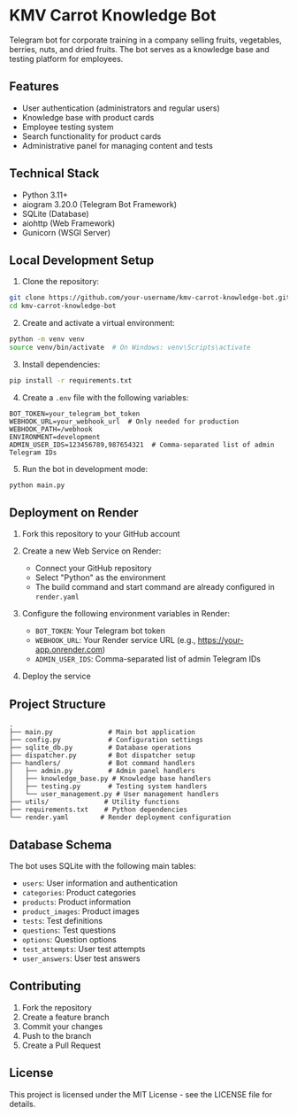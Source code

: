 # KMV Carrot Knowledge Bot

Telegram bot for corporate training in a company selling fruits, vegetables, berries, nuts, and dried fruits. The bot serves as a knowledge base and testing platform for employees.

## Features

- User authentication (administrators and regular users)
- Knowledge base with product cards
- Employee testing system
- Search functionality for product cards
- Administrative panel for managing content and tests

## Technical Stack

- Python 3.11+
- aiogram 3.20.0 (Telegram Bot Framework)
- SQLite (Database)
- aiohttp (Web Framework)
- Gunicorn (WSGI Server)

## Local Development Setup

1. Clone the repository:
```bash
git clone https://github.com/your-username/kmv-carrot-knowledge-bot.git
cd kmv-carrot-knowledge-bot
```

2. Create and activate a virtual environment:
```bash
python -m venv venv
source venv/bin/activate  # On Windows: venv\Scripts\activate
```

3. Install dependencies:
```bash
pip install -r requirements.txt
```

4. Create a `.env` file with the following variables:
```env
BOT_TOKEN=your_telegram_bot_token
WEBHOOK_URL=your_webhook_url  # Only needed for production
WEBHOOK_PATH=/webhook
ENVIRONMENT=development
ADMIN_USER_IDS=123456789,987654321  # Comma-separated list of admin Telegram IDs
```

5. Run the bot in development mode:
```bash
python main.py
```

## Deployment on Render

1. Fork this repository to your GitHub account

2. Create a new Web Service on Render:
   - Connect your GitHub repository
   - Select "Python" as the environment
   - The build command and start command are already configured in `render.yaml`

3. Configure the following environment variables in Render:
   - `BOT_TOKEN`: Your Telegram bot token
   - `WEBHOOK_URL`: Your Render service URL (e.g., https://your-app.onrender.com)
   - `ADMIN_USER_IDS`: Comma-separated list of admin Telegram IDs

4. Deploy the service

## Project Structure

```
.
├── main.py              # Main bot application
├── config.py            # Configuration settings
├── sqlite_db.py         # Database operations
├── dispatcher.py        # Bot dispatcher setup
├── handlers/            # Bot command handlers
│   ├── admin.py         # Admin panel handlers
│   ├── knowledge_base.py # Knowledge base handlers
│   ├── testing.py       # Testing system handlers
│   └── user_management.py # User management handlers
├── utils/              # Utility functions
├── requirements.txt    # Python dependencies
└── render.yaml        # Render deployment configuration
```

## Database Schema

The bot uses SQLite with the following main tables:
- `users`: User information and authentication
- `categories`: Product categories
- `products`: Product information
- `product_images`: Product images
- `tests`: Test definitions
- `questions`: Test questions
- `options`: Question options
- `test_attempts`: User test attempts
- `user_answers`: User test answers

## Contributing

1. Fork the repository
2. Create a feature branch
3. Commit your changes
4. Push to the branch
5. Create a Pull Request

## License

This project is licensed under the MIT License - see the LICENSE file for details.
